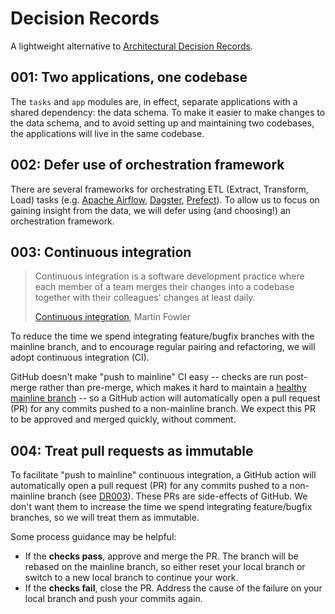 # Decision Records

A lightweight alternative to [Architectural Decision Records][].

## 001: Two applications, one codebase

The `tasks` and `app` modules are, in effect,
separate applications with a shared dependency: the data schema.
To make it easier to make changes to the data schema,
and to avoid setting up and maintaining two codebases,
the applications will live in the same codebase.

## 002: Defer use of orchestration framework

There are several frameworks for orchestrating ETL (Extract, Transform, Load) tasks
(e.g. [Apache Airflow][], [Dagster][], [Prefect][]).
To allow us to focus on gaining insight from the data,
we will defer using (and choosing!) an orchestration framework.

## 003: Continuous integration

> Continuous integration is a software development practice where each member of a team merges their changes into a codebase together with their colleagues' changes at least daily.
>
> [Continuous integration][], Martin Fowler

To reduce the time we spend integrating feature/bugfix branches with the mainline branch,
and to encourage regular pairing and refactoring,
we will adopt continuous integration (CI).

GitHub doesn't make "push to mainline" CI easy
-- checks are run post-merge rather than pre-merge,
which makes it hard to maintain a [healthy mainline branch][1] --
so a GitHub action will automatically open a pull request (PR) for any commits pushed to a non-mainline branch.
We expect this PR to be approved and merged quickly, without comment.

## 004: Treat pull requests as immutable

To facilitate "push to mainline" continuous integration,
a GitHub action will automatically open a pull request (PR) for any commits pushed to a non-mainline branch (see [DR003](#003-continuous-integration)).
These PRs are side-effects of GitHub.
We don't want them to increase the time we spend integrating feature/bugfix branches,
so we will treat them as immutable.

Some process guidance may be helpful:

* If the **checks pass**, approve and merge the PR.
  The branch will be rebased on the mainline branch,
  so either reset your local branch or switch to a new local branch to continue your work.
* If the **checks fail**, close the PR.
  Address the cause of the failure on your local branch and push your commits again.

[1]: https://martinfowler.com/articles/branching-patterns.html#healthy-branch
[Apache Airflow]: https://airflow.apache.org/
[Architectural Decision Records]: https://adr.github.io/
[Continuous Integration]: https://martinfowler.com/articles/continuousIntegration.html
[Dagster]: https://dagster.io/
[Prefect]: https://www.prefect.io/
